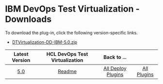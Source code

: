 # IBM DevOps Test Virtualization - Downloads

To download the plug-in, click the following version-specific links.
- [DTVirtualization-DD-IBM-5.0.zip](https://raw.githubusercontent.com/UrbanCode/IBM-UCD-PLUGINS/main/files/IBMDevOpsTestVirtualization/DTVirtualization-DD-IBM-5.0.zip)

|Latest Version|HCL DevOps Test Virtualization|Back to ...||
| :---: | :---: | :---: | :---: |
|[5.0](https://raw.githubusercontent.com/UrbanCode/IBM-UCD-PLUGINS/main/files/IBMDevOpsTestVirtualization/DTVirtualization-DD-IBM-5.0.zip)|[Readme](README.md)|[All Deploy Plugins](../README.md)|[All Plugins](../../index.md)|
